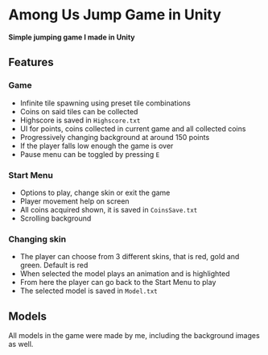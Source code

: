 # Among Us Jump Game in Unity
**Simple jumping game I made in Unity**
## Features

### Game
- Infinite tile spawning using preset tile combinations
- Coins on said tiles can be collected
- Highscore is saved in `Highscore.txt`
- UI for points, coins collected in current game and all collected coins
- Progressively changing background at around 150 points
- If the player falls low enough the game is over
- Pause menu can be toggled by pressing `E` 

### Start Menu
- Options to play, change skin or exit the game
- Player movement help on screen
- All coins acquired shown, it is saved in `CoinsSave.txt` 
- Scrolling background

### Changing skin
- The player can choose from 3 different skins, that is red, gold and green. Default is red
- When selected the model plays an animation and is highlighted
- From here the player can go back to the Start Menu to play
- The selected model is saved in `Model.txt`

## Models
All models in the game were made by me, including the background images as well.
